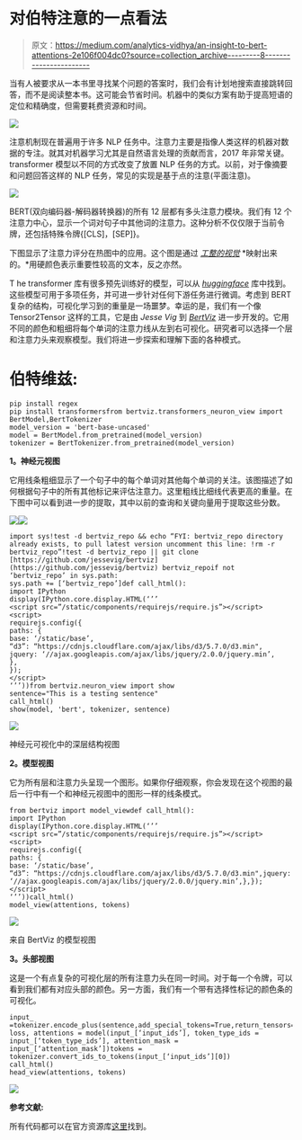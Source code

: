 # 对伯特注意的一点看法

> 原文：<https://medium.com/analytics-vidhya/an-insight-to-bert-attentions-2e106f004dc0?source=collection_archive---------8----------------------->

当有人被要求从一本书里寻找某个问题的答案时，我们会有计划地搜索直接跳转回答，而不是阅读整本书。这可能会节省时间。机器中的类似方案有助于提高短语的定位和精确度，但需要耗费资源和时间。

![](img/34c8e15925b78b1e8e8812d2cb972603.png)

注意机制现在普遍用于许多 NLP 任务中。注意力主要是指像人类这样的机器对数据的专注。就其对机器学习尤其是自然语言处理的贡献而言，2017 年非常关键。transformer 模型以不同的方式改变了放置 NLP 任务的方式。以前，对于像摘要和问题回答这样的 NLP 任务，常见的实现是基于点的注意(平面注意)。

![](img/f4fed3090b4ce4150cf1e1ecd124716c.png)

BERT(双向编码器-解码器转换器)的所有 12 层都有多头注意力模块。我们有 12 个注意力中心，显示一个词对句子中其他词的注意力。这种分析不仅仅限于当前令牌，还包括特殊令牌{[CLS]，[SEP]}。

下图显示了注意力评分在热图中的应用。这个图是通过 [*工整的视觉*](https://github.com/cbaziotis/neat-vision) *映射出来的。*用硬颜色表示重要性较高的文本，反之亦然。

T he transformer 库有很多预先训练好的模型，可以从 [*huggingface*](https://github.com/huggingface/transformers) 库中找到。这些模型可用于多项任务，并可进一步针对任何下游任务进行微调。考虑到 BERT 复杂的结构，可视化学习到的重量是一场噩梦。幸运的是，我们有一个像 Tensor2Tensor 这样的工具，它是由 *Jesse Vig* 到 [*BertViz*](https://github.com/jessevig/bertviz) 进一步开发的。它用不同的颜色和粗细将每个单词的注意力线从左到右可视化。研究者可以选择一个层和注意力头来观察模型。我们将进一步探索和理解下面的各种模式。

# **伯特维兹:**

```
pip install regex
pip install transformersfrom bertviz.transformers_neuron_view import BertModel,BertTokenizer
model_version = 'bert-base-uncased'
model = BertModel.from_pretrained(model_version)
tokenizer = BertTokenizer.from_pretrained(model_version)
```

**1。神经元视图**

它用线条粗细显示了一个句子中的每个单词对其他每个单词的关注。该图描述了如何根据句子中的所有其他标记来评估注意力。这里粗线比细线代表更高的重量。在下图中可以看到进一步的提取，其中以前的查询和关键向量用于提取这些分数。

![](img/e43ac3c13c4895d3cd7570c67b1aa599.png)![](img/50c658ad22014ab36ce9e438d08aecea.png)

```
import sys!test -d bertviz_repo && echo “FYI: bertviz_repo directory already exists, to pull latest version uncomment this line: !rm -r bertviz_repo”!test -d bertviz_repo || git clone [https://github.com/jessevig/bertviz](https://github.com/jessevig/bertviz) bertviz_repoif not ‘bertviz_repo’ in sys.path:
sys.path += [‘bertviz_repo’]def call_html():
import IPython
display(IPython.core.display.HTML(‘’’
<script src=”/static/components/requirejs/require.js”></script>
<script>
requirejs.config({
paths: {
base: ‘/static/base’,
“d3”: “https://cdnjs.cloudflare.com/ajax/libs/d3/5.7.0/d3.min",
jquery: ‘//ajax.googleapis.com/ajax/libs/jquery/2.0.0/jquery.min’,
},
});
</script>
‘’’))from bertviz.neuron_view import show
sentence="This is a testing sentence"
call_html()
show(model, 'bert', tokenizer, sentence)
```

![](img/ac0cbeec90c4229983c78bd82f6ac283.png)

神经元可视化中的深层结构视图

**2。模型视图**

它为所有层和注意力头呈现一个图形。如果你仔细观察，你会发现在这个视图的最后一行中有一个和神经元视图中的图形一样的线条模式。

```
from bertviz import model_viewdef call_html():
import IPython
display(IPython.core.display.HTML(‘’’
<script src=”/static/components/requirejs/require.js”></script>
<script>
requirejs.config({
paths: {
base: ‘/static/base’,
“d3”: “https://cdnjs.cloudflare.com/ajax/libs/d3/5.7.0/d3.min",jquery: ‘//ajax.googleapis.com/ajax/libs/jquery/2.0.0/jquery.min’,},});</script>
‘’’))call_html()
model_view(attentions, tokens)
```

![](img/90976f2a9ac4cbf079c5da716e5f91c9.png)

来自 BertViz 的模型视图

**3。头部视图**

这是一个有点复杂的可视化层的所有注意力头在同一时间。对于每一个令牌，可以看到我们都有对应头部的颜色。另一方面，我们有一个带有选择性标记的颜色条的可视化。

```
input_ =tokenizer.encode_plus(sentence,add_special_tokens=True,return_tensors=’pt’)output, loss, attentions = model(input_[‘input_ids’], token_type_ids = input_[‘token_type_ids’], attention_mask = input_[‘attention_mask’])tokens = tokenizer.convert_ids_to_tokens(input_[‘input_ids’][0])
call_html()
head_view(attentions, tokens)
```

![](img/a0905d85d81dc72ba0b439cc1950fb97.png)

**参考文献:**

所有代码都可以在官方资源库[这里](https://github.com/jessevig/bertviz)找到。